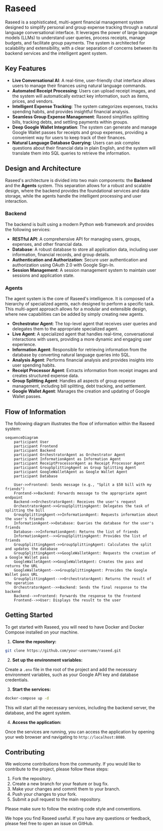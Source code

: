 # Raseed

Raseed is a sophisticated, multi-agent financial management system designed to simplify personal and group expense tracking through a natural language conversational interface. It leverages the power of large language models (LLMs) to understand user queries, process receipts, manage budgets, and facilitate group payments. The system is architected for scalability and extensibility, with a clear separation of concerns between its backend services and the intelligent agent system.

## Key Features

- **Live Conversational AI**: A real-time, user-friendly chat interface allows users to manage their finances using natural language commands.
- **Automated Receipt Processing**: Users can upload receipt images, and the system will automatically extract key information, such as items, prices, and vendors.
- **Intelligent Expense Tracking**: The system categorizes expenses, tracks spending habits, and provides insightful financial analysis.
- **Seamless Group Expense Management**: Raseed simplifies splitting bills, tracking debts, and settling payments within groups.
- **Deep Google Wallet Integration**: The system can generate and manage Google Wallet passes for receipts and group expenses, providing a convenient way for users to keep track of their finances.
- **Natural Language Database Querying**: Users can ask complex questions about their financial data in plain English, and the system will translate them into SQL queries to retrieve the information.

## Design and Architecture

Raseed's architecture is divided into two main components: the **Backend** and the **Agents** system. This separation allows for a robust and scalable design, where the backend provides the foundational services and data storage, while the agents handle the intelligent processing and user interaction.

### Backend

The backend is built using a modern Python web framework and provides the following services:

- **RESTful API**: A comprehensive API for managing users, groups, expenses, and other financial data.
- **Database**: A robust database to store all application data, including user information, financial records, and group details.
- **Authentication and Authorization**: Secure user authentication and authorization using OAuth 2.0 with Google Sign-In.
- **Session Management**: A session management system to maintain user sessions and application state.

### Agents

The agent system is the core of Raseed's intelligence. It is composed of a hierarchy of specialized agents, each designed to perform a specific task. This multi-agent approach allows for a modular and extensible design, where new capabilities can be added by simply creating new agents.

- **Orchestrator Agent**: The top-level agent that receives user queries and delegates them to the appropriate specialized agent.
- **Live Agent**: A specialized agent that handles real-time, conversational interactions with users, providing a more dynamic and engaging user experience.
- **Information Agent**: Responsible for retrieving information from the database by converting natural language queries into SQL.
- **Analysis Agent**: Performs financial analysis and provides insights into user spending habits.
- **Receipt Processor Agent**: Extracts information from receipt images and creates structured expense data.
- **Group Splitting Agent**: Handles all aspects of group expense management, including bill splitting, debt tracking, and settlement.
- **Google Wallet Agent**: Manages the creation and updating of Google Wallet passes.

## Flow of Information

The following diagram illustrates the flow of information within the Raseed system:

```mermaid
sequenceDiagram
    participant User
    participant Frontend
    participant Backend
    participant OrchestratorAgent as Orchestrator Agent
    participant InformationAgent as Information Agent
    participant ReceiptProcessorAgent as Receipt Processor Agent
    participant GroupSplittingAgent as Group Splitting Agent
    participant GoogleWalletAgent as Google Wallet Agent
    participant Database

    User->>Frontend: Sends message (e.g., "Split a $50 bill with my friends")
    Frontend->>Backend: Forwards message to the appropriate agent endpoint
    Backend->>OrchestratorAgent: Receives the user's request
    OrchestratorAgent->>GroupSplittingAgent: Delegates the task of splitting the bill
    GroupSplittingAgent->>InformationAgent: Requests information about the user's friends
    InformationAgent->>Database: Queries the database for the user's friends
    Database-->>InformationAgent: Returns the list of friends
    InformationAgent-->>GroupSplittingAgent: Provides the list of friends
    GroupSplittingAgent->>GroupSplittingAgent: Calculates the split and updates the database
    GroupSplittingAgent->>GoogleWalletAgent: Requests the creation of a Google Wallet pass
    GoogleWalletAgent->>GoogleWalletAgent: Creates the pass and returns the URL
    GoogleWalletAgent-->>GroupSplittingAgent: Provides the Google Wallet pass URL
    GroupSplittingAgent-->>OrchestratorAgent: Returns the result of the operation
    OrchestratorAgent-->>Backend: Sends the final response to the backend
    Backend-->>Frontend: Forwards the response to the frontend
    Frontend-->>User: Displays the result to the user
```

## Getting Started

To get started with Raseed, you will need to have Docker and Docker Compose installed on your machine.

1. **Clone the repository:**

```bash
git clone https://github.com/your-username/raseed.git
```

2. **Set up the environment variables:**

Create a `.env` file in the root of the project and add the necessary environment variables, such as your Google API key and database credentials.

3. **Start the services:**

```bash
docker-compose up -d
```

This will start all the necessary services, including the backend server, the database, and the agent system.

4. **Access the application:**

Once the services are running, you can access the application by opening your web browser and navigating to `http://localhost:8080`.

## Contributing

We welcome contributions from the community. If you would like to contribute to the project, please follow these steps:

1. Fork the repository.
2. Create a new branch for your feature or bug fix.
3. Make your changes and commit them to your branch.
4. Push your changes to your fork.
5. Submit a pull request to the main repository.

Please make sure to follow the existing code style and conventions.

We hope you find Raseed useful. If you have any questions or feedback, please feel free to open an issue on GitHub.
